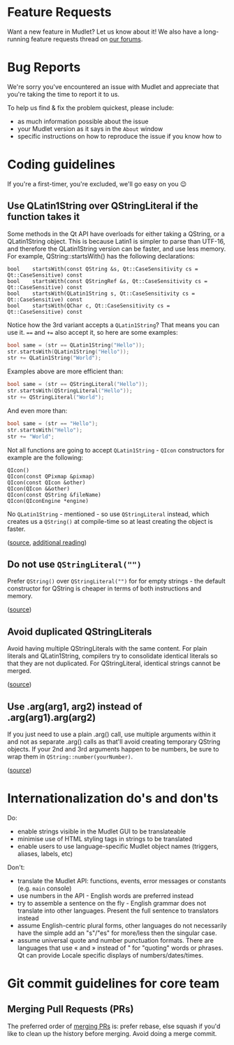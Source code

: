 # Feature Requests
Want a new feature in Mudlet? Let us know about it! We also have a long-running feature requests thread on [our forums](http://forums.mudlet.org/viewtopic.php?f=5&t=92).

# Bug Reports
We're sorry you've encountered an issue with Mudlet and appreciate that you're taking the time to report it to us. 

To help us find & fix the problem quickest, please include:
* as much information possible about the issue
* your Mudlet version as it says in the ``About`` window
* specific instructions on how to reproduce the issue if you know how to

# Coding guidelines

If you're a first-timer, you're excluded, we'll go easy on you :wink:

## Use QLatin1String over QStringLiteral if the function takes it

Some methods in the Qt API have overloads for either taking a QString, or a QLatin1String object.
This is because Latin1 is simpler to parse than UTF-16, and therefore the QLatin1String version can
be faster, and use less memory. For example, QString::startsWith() has the following declarations:

```
bool	startsWith(const QString &s, Qt::CaseSensitivity cs = Qt::CaseSensitive) const
bool	startsWith(const QStringRef &s, Qt::CaseSensitivity cs = Qt::CaseSensitive) const
bool	startsWith(QLatin1String s, Qt::CaseSensitivity cs = Qt::CaseSensitive) const
bool	startsWith(QChar c, Qt::CaseSensitivity cs = Qt::CaseSensitive) const
```

Notice how the 3rd variant accepts a `QLatin1String`? That means you can use it. `==` and `+=` also
accept it, so here are some examples:

```cpp
bool same = (str == QLatin1String("Hello"));
str.startsWith(QLatin1String("Hello"));
str += QLatin1String("World");
```

Examples above are more efficient than:

```cpp
bool same = (str == QStringLiteral("Hello"));
str.startsWith(QStringLiteral("Hello"));
str += QStringLiteral("World");
```

And even more than:

```cpp
bool same = (str == "Hello");
str.startsWith("Hello");
str += "World";
```

Not all functions are going to accept `QLatin1String` - `QIcon` constructors for example are the following:

```
QIcon()
QIcon(const QPixmap &pixmap)
QIcon(const QIcon &other)
QIcon(QIcon &&other)
QIcon(const QString &fileName)
QIcon(QIconEngine *engine)
```

No `QLatin1String` - mentioned - so use `QStringLiteral` instead, which creates us a `QString()` at compile-time so at least creating the object is faster.

([source](http://blog.qt.io/blog/2014/06/13/qt-weekly-13-qstringliteral/),
 [additional reading](https://woboq.com/blog/qstringliteral.html))

## Do not use ``QStringLiteral("")``

Prefer ``QString()`` over ``QStringLiteral("")`` for  for empty strings - the default constructor 
for QString is cheaper in terms of both instructions and memory.

([source](http://blog.qt.io/blog/2014/06/13/qt-weekly-13-qstringliteral/))

## Avoid duplicated QStringLiterals

Avoid having multiple QStringLiterals with the same content. For plain literals and QLatin1String, compilers
try to consolidate identical literals so that they are not duplicated. For QStringLiteral, identical strings
cannot be merged.

([source](http://blog.qt.io/blog/2014/06/13/qt-weekly-13-qstringliteral/))

## Use .arg(arg1, arg2) instead of .arg(arg1).arg(arg2)

If you just need to use a plain .arg() call, use multiple arguments within it and not as separate .arg() calls as that'll avoid creating temporary QString objects. If your 2nd and 3rd arguments happen to be numbers, be sure to wrap them in  `QString::number(yourNumber)`.

([source](https://meetingcpp.com/tl_files/mcpp/2015/talks/Marc-Mutz-MC++15-Effective-Qt.pdf))

# Internationalization do's and don'ts

Do:
* enable strings visible in the Mudlet GUI to be translateable
* minimise use of HTML styling tags in strings to be translated
* enable users to use language-specific Mudlet object names (triggers, aliases, labels, etc)

Don't:
* translate the Mudlet API: functions, events, error messages or constants (e.g. `main` console)
* use numbers in the API - English words are preferred instead
* try to assemble a sentence on the fly - English grammar does not translate into other languages. Present the full sentence to translators instead
* assume English-centric plural forms, other languages do not necessarily have the simple add an "s"/"es" for more/less then the singular case.
* assume universal quote and number punctuation formats. There are languages that use « and » instead of " for "quoting" words or phrases. Qt can provide Locale specific displays of numbers/dates/times.

# Git commit guidelines for core team

## Merging Pull Requests (PRs)

The preferred order of [merging PRs](https://help.github.com/articles/about-pull-request-merges/) is: prefer rebase, else squash if you'd like to clean up the history before merging. Avoid doing a merge commit.
